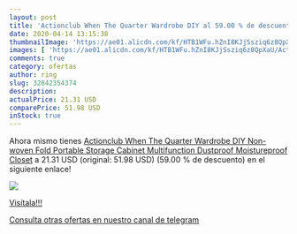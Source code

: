 ```yaml
---
layout: post
title: 'Actionclub When The Quarter Wardrobe DIY al 59.00 % de descuento'
date: 2020-04-14 13:15:38
thumbnailImage: 'https://ae01.alicdn.com/kf/HTB1WFu.hZnI8KJjSsziq6z8QpXaU/Actionclub-When-The-Quarter-Wardrobe-DIY-Non-woven-Fold-Portable-Storage-Cabinet-Multifunction-Dustproof-Moistureproof-Closet.jpg_350x350._SL200_.jpg'
images: [ 'https://ae01.alicdn.com/kf/HTB1WFu.hZnI8KJjSsziq6z8QpXaU/Actionclub-When-The-Quarter-Wardrobe-DIY-Non-woven-Fold-Portable-Storage-Cabinet-Multifunction-Dustproof-Moistureproof-Closet.jpg_350x350._SL200_.jpg' ]
comments: true
category: ofertas
author: ring
slug: 32842354374
description:
actualPrice: 21.31 USD
comparePrice: 51.98 USD
inStock: true
---
```


Ahora mismo tienes [Actionclub When The Quarter Wardrobe DIY Non-woven Fold Portable Storage Cabinet Multifunction Dustproof Moistureproof Closet](https://www.amazon.com/dp/32842354374/?tag=redken08-20) a 21.31 USD (original: 51.98 USD) (59.00 %  de descuento) en el siguiente enlace!

[![](https://ae01.alicdn.com/kf/HTB1WFu.hZnI8KJjSsziq6z8QpXaU/Actionclub-When-The-Quarter-Wardrobe-DIY-Non-woven-Fold-Portable-Storage-Cabinet-Multifunction-Dustproof-Moistureproof-Closet.jpg_350x350._SL200_.jpg)](https://www.amazon.com/dp/32842354374/?tag=redken08-20)

[Visítala!!!](https://www.amazon.com/dp/32842354374/?tag=redken08-20)

[Consulta otras ofertas en nuestro canal de telegram](https://t.me/s/ofertas25)
